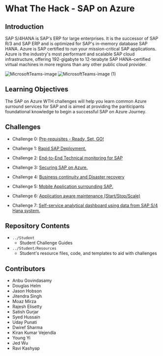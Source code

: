 # What The Hack - SAP on Azure

## Introduction

SAP S/4HANA is SAP's ERP for large enterprises. It is the successor of SAP R/3 and SAP ERP and is optimized for SAP's in-memory database SAP HANA.
Azure is SAP certified to run your mission-critical SAP applications. Azure is the industry's most performant and scalable SAP cloud infrastructure, offering 192-gigabyte to 12-terabyte SAP HANA–certified virtual machines in more regions than any other public cloud provider.

![MicrosoftTeams-image](https://user-images.githubusercontent.com/48741882/117181155-edbfa880-ada2-11eb-8368-70e386667aa4.png)
![MicrosoftTeams-image (1)](https://user-images.githubusercontent.com/48741882/117181160-ee583f00-ada2-11eb-9300-6c77a0f9d156.png)


## Learning Objectives

The SAP on Azure WTH challenges will help you learn common Azure surround services for SAP and is aimed at providing the pariticipants foundational knowledge to begin a successful SAP on Azure Journey.


## Challenges

- Challenge 0: [Pre-requisites - Ready, Set, GO!](Student/00-prereqs.md)

- Challenge 1: [Rapid SAP Deployment.](Student/01-SAP-Auto-Deployment.md)

- Challenge 2: [End-to-End Technical monitoring for SAP](Student/02-Azure-Monitor.md)

- Challenge 3: [Securing SAP on Azure.](Student/03-SAP-Security.md)

- Challenge 4: [Business continuity and Disaster recovery](Student/04-BusinessContinuity-and-DR.md)

- Challenge 5: [Mobile Application surrounding SAP.](Student/05-PowerApps.md)

- Challenge 6: [Application aware maintenance (Start/Stop/Scale)](Student/06-Start-Stop-Automation.md)

- Challenge 7: [Self-service analytical dashboard using data from SAP S/4 Hana system.](Student/07-PowerQuery.md)


## Repository Contents
- `../Student`
  - Student Challenge Guides
- `../Student/Resources`
  - Student's resource files, code, and templates to aid with challenges

## Contributors
- Anbu Govindasamy
- Douglas Helm
- Jason Hobson
- Jitendra Singh
- Moaz Mirza
- Rajesh Elisetty
- Satish Gurjar
- Syed Hussain
- Uday Punati
- Dwiref Sharma
- Kiran Kumar Vejendla
- Young Yi
- Jed Wu
- Ravi Kashyap
